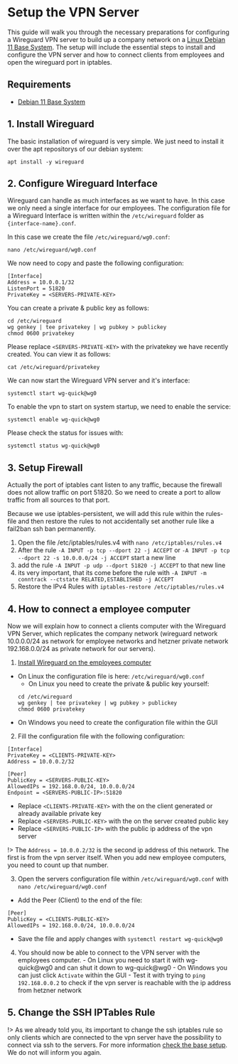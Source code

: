 # Setup the VPN Server

This guide will walk you through the necessary preparations for configuring a Wireguard VPN server to build up a company network on a [Linux Debian 11 Base System](base.md). The setup will include the essential steps to install and configure the VPN server and how to connect clients from employees and open the wireguard port in iptables.

## Requirements

- [Debian 11 Base System](base.md)

## 1. Install Wireguard
The basic installation of wireguard is very simple. We just need to install it over the apt repositorys of our debian system:
```
apt install -y wireguard
```

## 2. Configure Wireguard Interface
Wireguard can handle as much interfaces as we want to have. In this case we only need a single interface for our employees. The configuration file for a Wireguard Interface is written within the `/etc/wireguard` folder as `{interface-name}.conf`.

In this case we create the file `/etc/wireguard/wg0.conf`:

```
nano /etc/wireguard/wg0.conf
```

We now need to copy and paste the following configuration:
```
[Interface]
Address = 10.0.0.1/32
ListenPort = 51820
PrivateKey = <SERVERS-PRIVATE-KEY>
```

You can create a private & public key as follows:
```
cd /etc/wireguard
wg genkey | tee privatekey | wg pubkey > publickey
chmod 0600 privatekey
```

Please replace `<SERVERS-PRIVATE-KEY>` with the privatekey we have recently created. You can view it as follows:
```
cat /etc/wireguard/privatekey
```

We can now start the Wireguard VPN server and it's interface:
```
systemctl start wg-quick@wg0
```

To enable the vpn to start on system startup, we need to enable the service:
```
systemctl enable wg-quick@wg0
```

Please check the status for issues with:
```
systemctl status wg-quick@wg0
```

## 3. Setup Firewall

Actually the port of iptables cant listen to any traffic, because the firewall does not allow traffic on port 51820. So we need to create a port to allow traffic from all sources to that port.

Because we use iptables-persistent, we will add this rule within the rules-file and then restore the rules to not accidentally set another rule like a fail2ban ssh ban permanently.

1. Open the file /etc/iptables/rules.v4 with `nano /etc/iptables/rules.v4`
2. After the rule `-A INPUT -p tcp --dport 22 -j ACCEPT` or `-A INPUT -p tcp --dport 22 -s 10.0.0.0/24 -j ACCEPT` start a new line
3. add the rule `-A INPUT -p udp --dport 51820 -j ACCEPT` to that new line
4. its very important, that its come before the rule with `-A INPUT -m conntrack --ctstate RELATED,ESTABLISHED -j ACCEPT`
5. Restore the IPv4 Rules with `iptables-restore /etc/iptables/rules.v4`

## 4. How to connect a employee computer
Now we will explain how to connect a clients computer with the Wireguard VPN Server, which replicates the company network (wireguard network 10.0.0.0/24 as network for employee networks and hetzner private network 192.168.0.0/24 as private network for our servers).

1. [Install Wireguard on the employees computer](https://www.wireguard.com/install/)
  - On Linux the configuration file is here: `/etc/wireguard/wg0.conf`
    - On Linux you need to create the private & public key yourself:
    ```
    cd /etc/wireguard
    wg genkey | tee privatekey | wg pubkey > publickey
    chmod 0600 privatekey
    ```
  - On Windows you need to create the configuration file within the GUI
2. Fill the configuration file with the following configuration:
  ```
  [Interface]
  PrivateKey = <CLIENTS-PRIVATE-KEY>
  Address = 10.0.0.2/32

  [Peer]
  PublicKey = <SERVERS-PUBLIC-KEY>
  AllowedIPs = 192.168.0.0/24, 10.0.0.0/24
  Endpoint = <SERVERS-PUBLIC-IP>:51820
  ```
  - Replace `<CLIENTS-PRIVATE-KEY>` with the on the client generated or already available private key
  - Replace `<SERVERS-PUBLIC-KEY>` with the on the server created public key
  - Replace `<SERVERS-PUBLIC-IP>` with the public ip address of the vpn server
  
  !> The `Address = 10.0.0.2/32` is the second ip address of this network. The first is from the vpn server itself. When you add new employee computers, you need to count up that number. 

3. Open the servers configuration file within `/etc/wireguard/wg0.conf` with `nano /etc/wireguard/wg0.conf`
  - Add the Peer (Client) to the end of the file:
  ```
  [Peer]
  PublicKey = <CLIENTS-PUBLIC-KEY>
  AllowedIPs = 192.168.0.0/24, 10.0.0.0/24
  ```
  - Save the file and apply changes with `systemctl restart wg-quick@wg0`
  4. You should now be able to connect to the VPN server with the employees computer.
    - On Linux you need to start it with wg-quick@wg0 and can shut it down to wg-quick@wg0
    - On Windows you can just click `Activate` within the GUI
    - Test it with trying to `ping 192.168.0.0.2` to check if the vpn server is reachable with the ip address from hetzner network


## 5. Change the SSH IPTables Rule

!> As we already told you, its important to change the ssh iptables rule so only clients which are connected to the vpn server have the possibility to connect via ssh to the servers. For more information [check the base setup](base.md#3-firewall-configuration). We do not will inform you again.